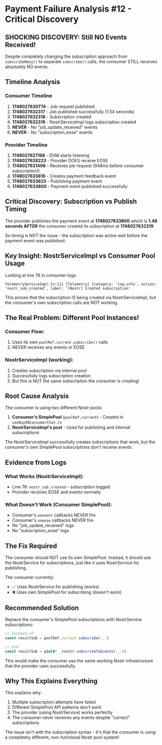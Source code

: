 # Payment Failure Analysis #12 - Critical Discovery

## SHOCKING DISCOVERY: Still NO Events Received!

Despite completely changing the subscription approach from `subscribeMany()` to separate `subscribe()` calls, the consumer STILL receives absolutely NO events.

## Timeline Analysis

### Consumer Timeline
1. **1748027630774** - Job request published
2. **1748027632317** - Job published successfully (1.54 seconds)
3. **1748027632318** - Subscription created 
4. **1748027632319** - NostrServiceImpl logs subscription created
5. **NEVER** - No "job_update_received" events
6. **NEVER** - No "subscription_eose" events

### Provider Timeline  
1. **1748027627168** - DVM starts listening
2. **1748027628223** - Provider DOES receive EOSE
3. **1748027631406** - Receives job request (948ms before consumer subscription!)
4. **1748027633616** - Creates payment feedback event
5. **1748027633623** - Publishing payment event
6. **1748027633800** - Payment event published successfully

## Critical Discovery: Subscription vs Publish Timing

The provider publishes the payment event at **1748027633800** which is **1.48 seconds AFTER** the consumer created its subscription at **1748027632319**.

So timing is NOT the issue - the subscription was active well before the payment event was published.

## Key Insight: NostrServiceImpl vs Consumer Pool Usage

Looking at line 76 in consumer logs:
```
TelemetryServiceImpl.ts:111 [Telemetry] {category: 'log:info', action: 'nostr_sub_created', label: '[Nostr] Created subscription'
```

This proves that the subscription IS being created via NostrServiceImpl, but the consumer's own subscription calls are NOT working.

## The Real Problem: Different Pool Instances!

### Consumer Flow:
1. Uses its own `poolRef.current.subscribe()` calls
2. NEVER receives any events or EOSE

### NostrServiceImpl (working):
1. Creates subscription via internal pool
2. Successfully logs subscription creation
3. But this is NOT the same subscription the consumer is creating!

## Root Cause Analysis

The consumer is using two different Nostr pools:

1. **Consumer's SimplePool** (`poolRef.current`) - Created in `useNip90ConsumerChat.ts`
2. **NostrServiceImpl's pool** - Used for publishing and internal subscriptions

The NostrServiceImpl successfully creates subscriptions that work, but the consumer's own SimplePool subscriptions don't receive events.

## Evidence from Logs

### What Works (NostrServiceImpl):
- Line 76: `nostr_sub_created` - subscription logged 
- Provider receives EOSE and events normally

### What Doesn't Work (Consumer SimplePool):
- Consumer's `onevent` callbacks NEVER fire
- Consumer's `oneose` callbacks NEVER fire  
- No "job_update_received" logs
- No "subscription_eose" logs

## The Fix Required

The consumer should NOT use its own SimplePool. Instead, it should use the NostrService for subscriptions, just like it uses NostrService for publishing.

The consumer currently:
- ✅ Uses NostrService for publishing (works)
- ❌ Uses own SimplePool for subscribing (doesn't work)

## Recommended Solution

Replace the consumer's SimplePool subscriptions with NostrService subscriptions:

```typescript
// Instead of:
const resultSub = poolRef.current.subscribe(...)

// Use:
const resultSub = yield* _(nostr.subscribeToEvents(...))
```

This would make the consumer use the same working Nostr infrastructure that the provider uses successfully.

## Why This Explains Everything

This explains why:
1. Multiple subscription attempts have failed
2. Different SimplePool API patterns don't work
3. The provider (using NostrService) works perfectly
4. The consumer never receives any events despite "correct" subscriptions

The issue isn't with the subscription syntax - it's that the consumer is using a completely different, non-functional Nostr pool system!